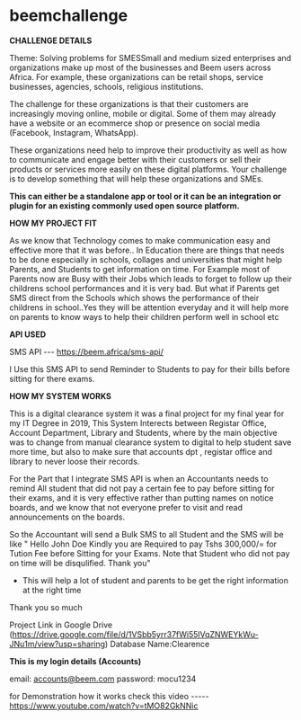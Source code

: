 # beemchallenge

**CHALLENGE DETAILS**


Theme: Solving problems for SMESSmall and medium sized enterprises and organizations make up most of the businesses and Beem users across Africa. For example, these organizations can be retail shops, service businesses, agencies, schools, religious institutions. 

The challenge for these organizations is that their customers are increasingly moving online, mobile or digital. Some of them may already have a website or an ecommerce shop or presence on social media (Facebook, Instagram, WhatsApp).

These organizations need help to improve their productivity as well as how to communicate and engage better with their customers or sell their products or services more easily on these digital platforms. Your challenge is to develop something that will help these organizations and SMEs. 

**This can either be a standalone app or tool or it can be an integration or plugin for an existing commonly used open source platform.**


**HOW MY PROJECT FIT**


As we know that Technology comes to make communication easy and effective more that it was before.. In Education there are things that needs to be done especially in schools, collages and universities that might help Parents, and Students to get information on time. For Example most of Parents now are Busy with their Jobs which leads to forget to follow up their childrens school performances and it is very bad. But what if Parents get SMS direct from the Schools which shows the performance of their childrens in school..Yes they will be attention everyday and it will help more on parents to know ways to help their children perform well in school etc

**API USED**


SMS API --- https://beem.africa/sms-api/

I Use this SMS API to send Reminder to Students to pay for their bills before sitting for there exams. 


**HOW MY SYSTEM WORKS**

This is a digital clearance system it was a final project for my final year for my IT Degree in 2019, This System Interects between Registar Office, Account Department, Library and Students, where by the main objective was to change from manual clearance system to digital to help student save more time, but also to make sure that accounts dpt , registar office and library to never loose their records.

For the Part that I integrate SMS API is when an Accountants needs to remind All student that did not pay a certain fee to pay before sitting for their exams, and it is very effective rather than putting names on notice boards, and we know that not everyone prefer to visit and read announcements on the boards.

So the Accountant will send a Bulk SMS to all Student and the SMS will be like " Hello John Doe Kindly you are Required to pay Tshs 300,000/= for Tution Fee before Sitting for your Exams. Note that Student who did not pay on time will be disqulified. Thank you"

- This will help a lot of student and parents to be get the right information at the right time

Thank you so much


Project Link in Google Drive (https://drive.google.com/file/d/1VSbb5yrr37fWi55lVqZNWEYkWu-JNu1m/view?usp=sharing)
Database Name:Clearence

**This is my login details (Accounts)**

email: accounts@beem.com
password: mocu1234

for Demonstration how it works check this video ----- https://www.youtube.com/watch?v=tMO82GkNNic
